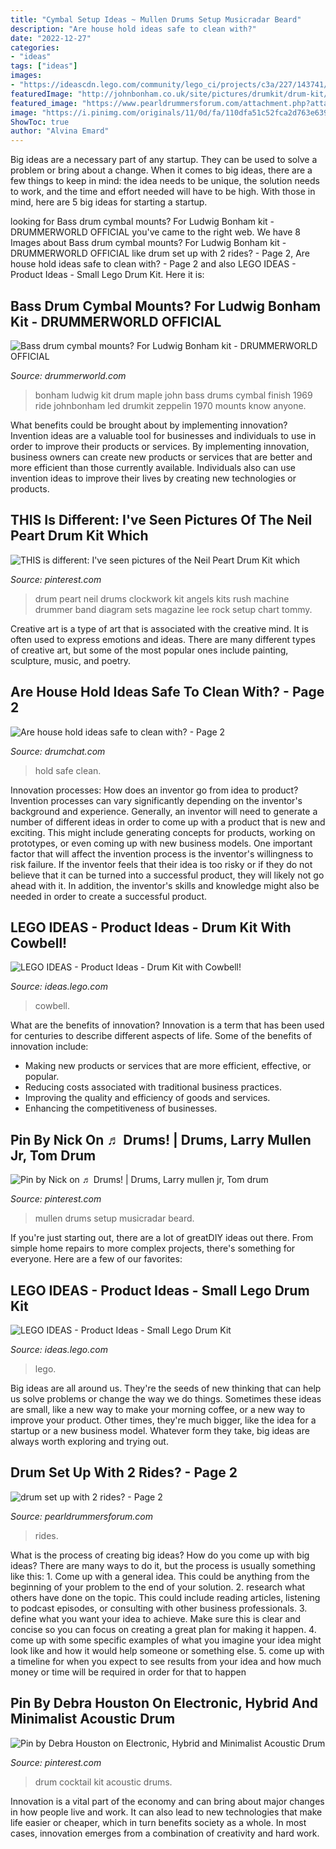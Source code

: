 ```yaml
---
title: "Cymbal Setup Ideas ~ Mullen Drums Setup Musicradar Beard"
description: "Are house hold ideas safe to clean with?"
date: "2022-12-27"
categories:
- "ideas"
tags: ["ideas"]
images:
- "https://ideascdn.lego.com/community/lego_ci/projects/c3a/227/143741/2493024-o_1aklrr90tgn11tnq1euf1s1o1oiuu-thumbnail-full.jpeg"
featuredImage: "http://johnbonham.co.uk/site/pictures/drumkit/drum-kit/maplekit/John-Bonham-Maple-Ludwig-Drummer-Kit-Setup03.jpg"
featured_image: "https://www.pearldrummersforum.com/attachment.php?attachmentid=163718&amp;stc=1&amp;d=1127586991"
image: "https://i.pinimg.com/originals/11/0d/fa/110dfa51c52fca2d763e639e45928e4c.jpg"
ShowToc: true
author: "Alvina Emard"
---
```



Big ideas are a necessary part of any startup. They can be used to solve a problem or bring about a change. When it comes to big ideas, there are a few things to keep in mind: the idea needs to be unique, the solution needs to work, and the time and effort needed will have to be high. With those in mind, here are 5 big ideas for starting a startup.

	

		
looking for Bass drum cymbal mounts? For Ludwig Bonham kit - DRUMMERWORLD OFFICIAL you've came to the right web. We have 8 Images about Bass drum cymbal mounts? For Ludwig Bonham kit - DRUMMERWORLD OFFICIAL like drum set up with 2 rides? - Page 2, Are house hold ideas safe to clean with? - Page 2 and also LEGO IDEAS - Product Ideas - Small Lego Drum Kit. Here it is:
		
    
## Bass Drum Cymbal Mounts? For Ludwig Bonham Kit - DRUMMERWORLD OFFICIAL

<img loading=lazy src="http://johnbonham.co.uk/site/pictures/drumkit/drum-kit/maplekit/John-Bonham-Maple-Ludwig-Drummer-Kit-Setup03.jpg" onerror="this.onerror=null;this.src='https://tse2.mm.bing.net/th?id=OIP.GaWc4ED4b4HOMQu1iSL8nQHaFj&amp;pid=15.1';" alt="Bass drum cymbal mounts? For Ludwig Bonham kit - DRUMMERWORLD OFFICIAL">

_Source: drummerworld.com_

>bonham ludwig kit drum maple john bass drums cymbal finish 1969 ride johnbonham led drumkit zeppelin 1970 mounts know anyone. 

	

What benefits could be brought about by implementing innovation?
Invention ideas are a valuable tool for businesses and individuals to use in order to improve their products or services. By implementing innovation, business owners can create new products or services that are better and more efficient than those currently available. Individuals also can use invention ideas to improve their lives by creating new technologies or products.

    
## THIS Is Different: I&#039;ve Seen Pictures Of The Neil Peart Drum Kit Which

<img loading=lazy src="https://i.pinimg.com/originals/9c/c7/21/9cc721bd2cbef9a3768facda9e9acc99.jpg" onerror="this.onerror=null;this.src='https://tse3.mm.bing.net/th?id=OIP.z_22URXiqoMXkq-1awTQtwHaJ8&amp;pid=15.1';" alt="THIS is different: I&#039;ve seen pictures of the Neil Peart Drum Kit which">

_Source: pinterest.com_

>drum peart neil drums clockwork kit angels kits rush machine drummer band diagram sets magazine lee rock setup chart tommy. 

	

Creative art is a type of art that is associated with the creative mind. It is often used to express emotions and ideas. There are many different types of creative art, but some of the most popular ones include painting, sculpture, music, and poetry.

    
## Are House Hold Ideas Safe To Clean With? - Page 2

<img loading=lazy src="http://i845.photobucket.com/albums/ab16/late8/newbirdseye_6_03_12.jpg" onerror="this.onerror=null;this.src='https://tse3.mm.bing.net/th?id=OIP.3yHKRzt-E21WOCB65UbsMwHaFi&amp;pid=15.1';" alt="Are house hold ideas safe to clean with? - Page 2">

_Source: drumchat.com_

>hold safe clean. 

	

Innovation processes: How does an inventor go from idea to product?
Invention processes can vary significantly depending on the inventor's background and experience. Generally, an inventor will need to generate a number of different ideas in order to come up with a product that is new and exciting. This might include generating concepts for products, working on prototypes, or even coming up with new business models.
One important factor that will affect the invention process is the inventor's willingness to risk failure. If the inventor feels that their idea is too risky or if they do not believe that it can be turned into a successful product, they will likely not go ahead with it. In addition, the inventor's skills and knowledge might also be needed in order to create a successful product.

    
## LEGO IDEAS - Product Ideas - Drum Kit With Cowbell!

<img loading=lazy src="https://ideascdn.lego.com/community/lego_ci/projects/7e3/01d/95423/1801913-o_19eai54ck15q95o8fofe689q8c-thumbnail-full.JPG" onerror="this.onerror=null;this.src='https://tse2.mm.bing.net/th?id=OIP.mjOYVzuwHmUSKJmdtZjvEwHaF1&amp;pid=15.1';" alt="LEGO IDEAS - Product Ideas - Drum Kit with Cowbell!">

_Source: ideas.lego.com_

>cowbell. 

	

What are the benefits of innovation?
Innovation is a term that has been used for centuries to describe different aspects of life. Some of the benefits of innovation include: 
- Making new products or services that are more efficient, effective, or popular.
- Reducing costs associated with traditional business practices.
- Improving the quality and efficiency of goods and services. 
- Enhancing the competitiveness of businesses.

    
## Pin By Nick On ♬ Drums! | Drums, Larry Mullen Jr, Tom Drum

<img loading=lazy src="https://i.pinimg.com/originals/11/0d/fa/110dfa51c52fca2d763e639e45928e4c.jpg" onerror="this.onerror=null;this.src='https://tse3.mm.bing.net/th?id=OIP.lrIvk7Y73c7-rEHeJwpaJQHaFj&amp;pid=15.1';" alt="Pin by Nick on ♬ Drums! | Drums, Larry mullen jr, Tom drum">

_Source: pinterest.com_

>mullen drums setup musicradar beard. 

	

If you're just starting out, there are a lot of greatDIY ideas out there. From simple home repairs to more complex projects, there's something for everyone. Here are a few of our favorites: 

    
## LEGO IDEAS - Product Ideas - Small Lego Drum Kit

<img loading=lazy src="https://ideascdn.lego.com/community/lego_ci/projects/c3a/227/143741/2493024-o_1aklrr90tgn11tnq1euf1s1o1oiuu-thumbnail-full.jpeg" onerror="this.onerror=null;this.src='https://tse3.mm.bing.net/th?id=OIP.9t9UuDRnTH8ufXM4CDnoCAHaFi&amp;pid=15.1';" alt="LEGO IDEAS - Product Ideas - Small Lego Drum Kit">

_Source: ideas.lego.com_

>lego. 

	

Big ideas are all around us. They're the seeds of new thinking that can help us solve problems or change the way we do things. Sometimes these ideas are small, like a new way to make your morning coffee, or a new way to improve your product. Other times, they're much bigger, like the idea for a startup or a new business model. Whatever form they take, big ideas are always worth exploring and trying out.

    
## Drum Set Up With 2 Rides? - Page 2

<img loading=lazy src="https://www.pearldrummersforum.com/attachment.php?attachmentid=163718&amp;stc=1&amp;d=1127586991" onerror="this.onerror=null;this.src='https://tse1.mm.bing.net/th?id=OIP.CiJYRCHjaXmgLssCaUE9mwHaFj&amp;pid=15.1';" alt="drum set up with 2 rides? - Page 2">

_Source: pearldrummersforum.com_

>rides. 

	

What is the process of creating big ideas?
How do you come up with big ideas? There are many ways to do it, but the process is usually something like this: 1. Come up with a general idea. This could be anything from the beginning of your problem to the end of your solution. 2. research what others have done on the topic. This could include reading articles, listening to podcast episodes, or consulting with other business professionals. 3. define what you want your idea to achieve. Make sure this is clear and concise so you can focus on creating a great plan for making it happen. 4. come up with some specific examples of what you imagine your idea might look like and how it would help someone or something else. 5. come up with a timeline for when you expect to see results from your idea and how much money or time will be required in order for that to happen 
    
## Pin By Debra Houston On Electronic, Hybrid And Minimalist Acoustic Drum

<img loading=lazy src="https://i.pinimg.com/originals/1e/49/93/1e49934a5de9e5dd622115631ecf2ab8.jpg" onerror="this.onerror=null;this.src='https://tse2.mm.bing.net/th?id=OIP.mvP8OEn6SJ9HCBMwws1b-AHaHT&amp;pid=15.1';" alt="Pin by Debra Houston on Electronic, Hybrid and Minimalist Acoustic Drum">

_Source: pinterest.com_

>drum cocktail kit acoustic drums. 

	

Innovation is a vital part of the economy and can bring about major changes in how people live and work. It can also lead to new technologies that make life easier or cheaper, which in turn benefits society as a whole. In most cases, innovation emerges from a combination of creativity and hard work.

